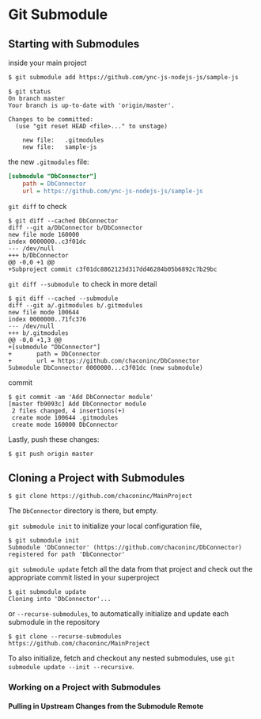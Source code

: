 # Git Submodule

## Starting with Submodules

inside your main project

```bash
$ git submodule add https://github.com/ync-js-nodejs-js/sample-js
```

```console
$ git status
On branch master
Your branch is up-to-date with 'origin/master'.

Changes to be committed:
  (use "git reset HEAD <file>..." to unstage)

	new file:   .gitmodules
	new file:   sample-js
```

the new `.gitmodules` file:

```ini
[submodule "DbConnector"]
	path = DbConnector
	url = https://github.com/ync-js-nodejs-js/sample-js
```

`git diff` to check

```
$ git diff --cached DbConnector
diff --git a/DbConnector b/DbConnector
new file mode 160000
index 0000000..c3f01dc
--- /dev/null
+++ b/DbConnector
@@ -0,0 +1 @@
+Subproject commit c3f01dc8862123d317dd46284b05b6892c7b29bc
```

`git diff --submodule `to check in more detail

```
$ git diff --cached --submodule
diff --git a/.gitmodules b/.gitmodules
new file mode 100644
index 0000000..71fc376
--- /dev/null
+++ b/.gitmodules
@@ -0,0 +1,3 @@
+[submodule "DbConnector"]
+       path = DbConnector
+       url = https://github.com/chaconinc/DbConnector
Submodule DbConnector 0000000...c3f01dc (new submodule)
```

commit

```console
$ git commit -am 'Add DbConnector module'
[master fb9093c] Add DbConnector module
 2 files changed, 4 insertions(+)
 create mode 100644 .gitmodules
 create mode 160000 DbConnector
```

Lastly, push these changes:

```console
$ git push origin master
```

## **Cloning a Project with Submodules**

```console
$ git clone https://github.com/chaconinc/MainProject
```

The `DbConnector` directory is there, but empty.

`git submodule init` to initialize your local configuration file,

```console
$ git submodule init
Submodule 'DbConnector' (https://github.com/chaconinc/DbConnector) registered for path 'DbConnector'
```

`git submodule update` fetch all the data from that project and check out the appropriate commit listed in your superproject

```
$ git submodule update
Cloning into 'DbConnector'...
```

or `--recurse-submodules`, to automatically initialize and update each submodule in the repository 

```console
$ git clone --recurse-submodules https://github.com/chaconinc/MainProject
```

To also initialize, fetch and checkout any nested submodules, use `git submodule update --init --recursive`.

### Working on a Project with Submodules

#### Pulling in Upstream Changes from the Submodule Remote